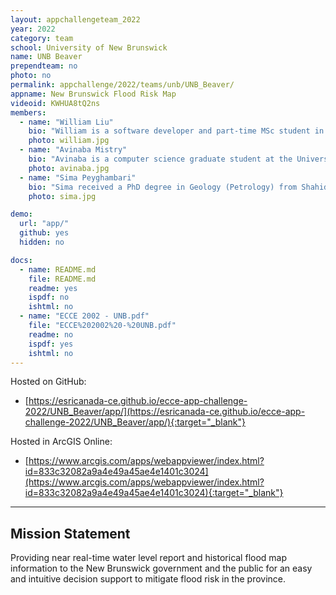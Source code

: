 ```yaml
---
layout: appchallengeteam_2022
year: 2022
category: team
school: University of New Brunswick
name: UNB Beaver
prependteam: no
photo: no
permalink: appchallenge/2022/teams/unb/UNB_Beaver/
appname: New Brunswick Flood Risk Map
videoid: KWHUA8tQ2ns
members:
  - name: "William Liu"
    bio: "William is a software developer and part-time MSc student in remote sensing and GIS field. He works for the Advanced Geomatics Image Processing Lab at University of New Brunswick and has participated various research and software development projects in image processing, computer vision, remote sensing, and GIS."
    photo: william.jpg
  - name: "Avinaba Mistry"
    bio: "Avinaba is a computer science graduate student at the University of New Brunswick, Fredericton. He is pursuing completion of his thesis centered around geo-spatial considerations of contagion spread under the supervision of Dr. Suprio Ray. Before resuming his academic career after completing his undergraduate degree, he acquired 5 years of professional UX design experience in startups. He aspires to utilize his distinct background to bring fresh perspectives to solve complex problems."
    photo: avinaba.jpg
  - name: "Sima Peyghambari"
    bio: "Sima received a PhD degree in Geology (Petrology) from Shahid Bahonar University of Kerman (Iran). She was an assistant professor in the Geology department of Payame-Noor University of Tehran (Iran). She is PhD student in Engineering under supervising Dr. Zhang at the University of New Brunswick. She has authored or coauthored over 10 research papers."
    photo: sima.jpg

demo:
  url: "app/"
  github: yes
  hidden: no

docs:
  - name: README.md
    file: README.md
    readme: yes
    ispdf: no
    ishtml: no
  - name: "ECCE 2002 - UNB.pdf"
    file: "ECCE%202002%20-%20UNB.pdf"
    readme: no
    ispdf: yes
    ishtml: no
---
```


Hosted on GitHub:

- [https://esricanada-ce.github.io/ecce-app-challenge-2022/UNB_Beaver/app/](https://esricanada-ce.github.io/ecce-app-challenge-2022/UNB_Beaver/app/){:target="_blank"}

Hosted in ArcGIS Online:

- [https://www.arcgis.com/apps/webappviewer/index.html?id=833c32082a9a4e49a45ae4e1401c3024](https://www.arcgis.com/apps/webappviewer/index.html?id=833c32082a9a4e49a45ae4e1401c3024){:target="_blank"}

---

## Mission Statement

Providing near real-time water level report and historical flood map information to the New Brunswick government and the public for an easy and intuitive decision support to mitigate flood risk in the province.
